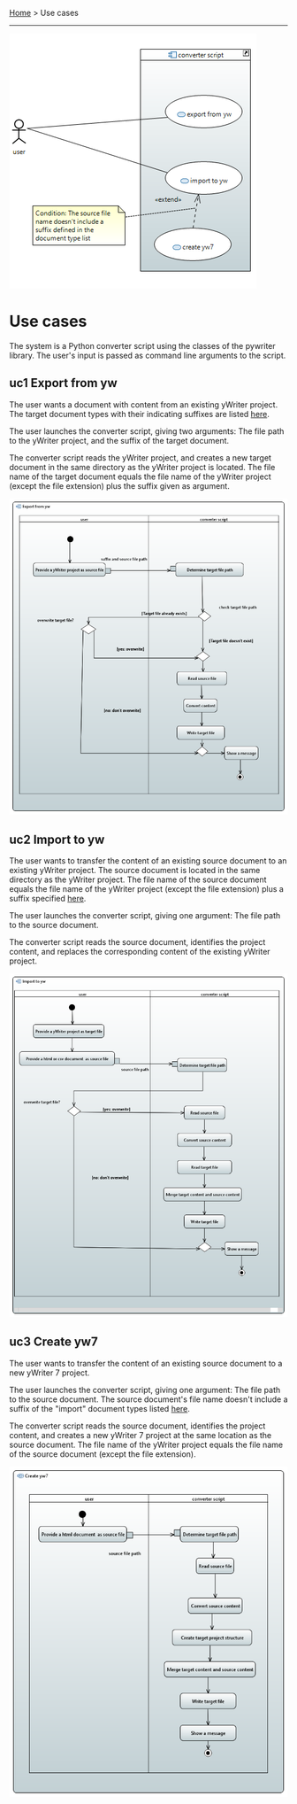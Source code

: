 [Home](../index) > Use cases

---

![Use case diagram](img/uc.png)

# Use cases

The system is a Python converter script using the classes of the pywriter library. 
The user's input is passed as command line arguments to the script. 

## uc1 Export from yw

The user wants a document with content from an existing yWriter project. The target document types with their indicating suffixes are listed [here](types). 

The user launches the converter script, giving two arguments: The file path to the yWriter project, and the suffix of the target document.

The converter script reads the yWriter project, and creates a new target document in the same directory as the yWriter project is located. The file name of the target document equals the file name of the yWriter project (except the file extension) plus the suffix given as argument.

![uc1 activity diagram](img/uc1_activity1.png)


## uc2 Import to yw

The user wants to transfer the content of an existing source document to an existing yWriter project. The source document is located in the same directory as the yWriter project. The file name of the source document equals the file name of the yWriter project (except the file extension) plus a suffix specified [here](types). 

The user launches the converter script, giving one argument: The file path to the source document.

The converter script reads the source document, identifies the project content, and replaces the corresponding content of the existing yWriter project.

![uc2 activity diagram](img/uc2_activity1.png)


## uc3 Create yw7

The user wants to transfer the content of an existing source document to a new yWriter 7 project. 

The user launches the converter script, giving one argument: The file path to the source document. The source document's file name doesn't include a suffix of the "import" document types listed [here](types).

The converter script reads the source document, identifies the project content, and creates a new yWriter 7 project at the same location as the source document. The file name of the yWriter project equals the file name of the source document (except the file extension). 

![uc3 activity diagram](img/uc3_activity1.png)
